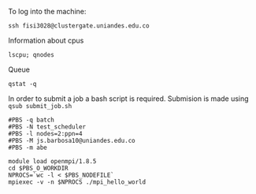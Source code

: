To log into the machine:
```
ssh fisi3028@clustergate.uniandes.edu.co
```

Information about cpus
```
lscpu; qnodes
```

Queue
```
qstat -q
```

In order to submit a job a bash script is required. Submision is made using `qsub submit_job.sh`
```
#PBS -q batch
#PBS -N test_scheduler
#PBS -l nodes=2:ppn=4
#PBS -M js.barbosa10@uniandes.edu.co
#PBS -m abe

module load openmpi/1.8.5
cd $PBS_O_WORKDIR
NPROCS=`wc -l < $PBS_NODEFILE`
mpiexec -v -n $NPROCS ./mpi_hello_world
```
